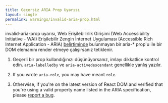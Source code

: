 ```yaml
---
title: Geçersiz ARIA Prop Uyarısı
layout: single
permalink: warnings/invalid-aria-prop.html
---
```


invalid-aria-prop uyarısı, Web Erişilebilirlik Girişimi (Web Accessibility Initiative - WAI) Erişilebilir Zengin İnternet Uygulaması (Accessible Rich Internet Application - ARIA) [belirtiminde](https://www.w3.org/TR/wai-aria-1.1/#states_and_properties) bulunmayan bir aria-* prop'u ile bir DOM elemanını render etmeye çalışırsanız tetiklenir.

1. Geçerli bir prop kullandığınızı düşünüyorsanız, imlayı dikkatlice kontrol edin. `aria-labelledby` ve `aria-activedescendant` genellikle yanlış yazılır.

2. If you wrote `aria-role`, you may have meant `role`.

3. Otherwise, if you're on the latest version of React DOM and verified that you're using a valid property name listed in the ARIA specification, please [report a bug](https://github.com/facebook/react/issues/new/choose).
